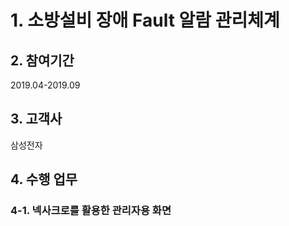 # 1. 소방설비 장애 Fault 알람 관리체계

## 2. 참여기간
2019.04-2019.09

## 3. 고객사
삼성전자

## 4. 수행 업무
### 4-1. 넥사크로를 활용한 관리자용 화면 


